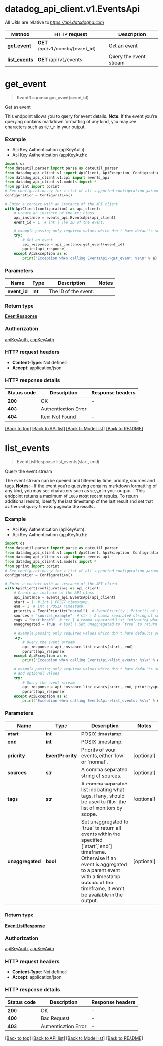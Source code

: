 # datadog_api_client.v1.EventsApi

All URIs are relative to *https://api.datadoghq.com*

Method | HTTP request | Description
------------- | ------------- | -------------
[**get_event**](EventsApi.md#get_event) | **GET** /api/v1/events/{event_id} | Get an event
[**list_events**](EventsApi.md#list_events) | **GET** /api/v1/events | Query the event stream


# **get_event**
> EventResponse get_event(event_id)

Get an event

This endpoint allows you to query for event details.  **Note**: If the event you’re querying contains markdown formatting of any kind, you may see characters such as `%`,`\\`,`n` in your output.

### Example

* Api Key Authentication (apiKeyAuth):
* Api Key Authentication (appKeyAuth):
```python
import os
from dateutil.parser import parse as dateutil_parser
from datadog_api_client.v1 import ApiClient, ApiException, Configuration
from datadog_api_client.v1.api import events_api
from datadog_api_client.v1.models import *
from pprint import pprint
# See configuration.py for a list of all supported configuration parameters.
configuration = Configuration()

# Enter a context with an instance of the API client
with ApiClient(configuration) as api_client:
    # Create an instance of the API class
    api_instance = events_api.EventsApi(api_client)
    event_id = 1  # int | The ID of the event.

    # example passing only required values which don't have defaults set
    try:
        # Get an event
        api_response = api_instance.get_event(event_id)
        pprint(api_response)
    except ApiException as e:
        print("Exception when calling EventsApi->get_event: %s\n" % e)
```


### Parameters

Name | Type | Description  | Notes
------------- | ------------- | ------------- | -------------
 **event_id** | **int**| The ID of the event. |

### Return type

[**EventResponse**](EventResponse.md)

### Authorization

[apiKeyAuth](README.md#apiKeyAuth), [appKeyAuth](README.md#appKeyAuth)

### HTTP request headers

 - **Content-Type**: Not defined
 - **Accept**: application/json


### HTTP response details
| Status code | Description | Response headers |
|-------------|-------------|------------------|
**200** | OK |  -  |
**403** | Authentication Error |  -  |
**404** | Item Not Found |  -  |

[[Back to top]](#) [[Back to API list]](README.md#documentation-for-api-endpoints) [[Back to Model list]](README.md#documentation-for-models) [[Back to README]](README.md)

# **list_events**
> EventListResponse list_events(start, end)

Query the event stream

The event stream can be queried and filtered by time, priority, sources and tags.  **Notes**: - If the event you’re querying contains markdown formatting of any kind, you may see characters such as `%`,`\\`,`n` in your output.  - This endpoint returns a maximum of `1000` most recent results. To return additional results, identify the last timestamp of the last result and set that as the `end` query time to paginate the results.

### Example

* Api Key Authentication (apiKeyAuth):
* Api Key Authentication (appKeyAuth):
```python
import os
from dateutil.parser import parse as dateutil_parser
from datadog_api_client.v1 import ApiClient, ApiException, Configuration
from datadog_api_client.v1.api import events_api
from datadog_api_client.v1.models import *
from pprint import pprint
# See configuration.py for a list of all supported configuration parameters.
configuration = Configuration()

# Enter a context with an instance of the API client
with ApiClient(configuration) as api_client:
    # Create an instance of the API class
    api_instance = events_api.EventsApi(api_client)
    start = 1  # int | POSIX timestamp.
    end = 1  # int | POSIX timestamp.
    priority = EventPriority("normal")  # EventPriority | Priority of your events, either `low` or `normal`. (optional)
    sources = "sources_example"  # str | A comma separated string of sources. (optional)
    tags = "host:host0"  # str | A comma separated list indicating what tags, if any, should be used to filter the list of monitors by scope. (optional)
    unaggregated = True  # bool | Set unaggregated to `true` to return all events within the specified [`start`,`end`] timeframe. Otherwise if an event is aggregated to a parent event with a timestamp outside of the timeframe, it won't be available in the output. (optional)

    # example passing only required values which don't have defaults set
    try:
        # Query the event stream
        api_response = api_instance.list_events(start, end)
        pprint(api_response)
    except ApiException as e:
        print("Exception when calling EventsApi->list_events: %s\n" % e)

    # example passing only required values which don't have defaults set
    # and optional values
    try:
        # Query the event stream
        api_response = api_instance.list_events(start, end, priority=priority, sources=sources, tags=tags, unaggregated=unaggregated)
        pprint(api_response)
    except ApiException as e:
        print("Exception when calling EventsApi->list_events: %s\n" % e)
```


### Parameters

Name | Type | Description  | Notes
------------- | ------------- | ------------- | -------------
 **start** | **int**| POSIX timestamp. |
 **end** | **int**| POSIX timestamp. |
 **priority** | **EventPriority**| Priority of your events, either &#x60;low&#x60; or &#x60;normal&#x60;. | [optional]
 **sources** | **str**| A comma separated string of sources. | [optional]
 **tags** | **str**| A comma separated list indicating what tags, if any, should be used to filter the list of monitors by scope. | [optional]
 **unaggregated** | **bool**| Set unaggregated to &#x60;true&#x60; to return all events within the specified [&#x60;start&#x60;,&#x60;end&#x60;] timeframe. Otherwise if an event is aggregated to a parent event with a timestamp outside of the timeframe, it won&#39;t be available in the output. | [optional]

### Return type

[**EventListResponse**](EventListResponse.md)

### Authorization

[apiKeyAuth](README.md#apiKeyAuth), [appKeyAuth](README.md#appKeyAuth)

### HTTP request headers

 - **Content-Type**: Not defined
 - **Accept**: application/json


### HTTP response details
| Status code | Description | Response headers |
|-------------|-------------|------------------|
**200** | OK |  -  |
**400** | Bad Request |  -  |
**403** | Authentication Error |  -  |

[[Back to top]](#) [[Back to API list]](README.md#documentation-for-api-endpoints) [[Back to Model list]](README.md#documentation-for-models) [[Back to README]](README.md)


